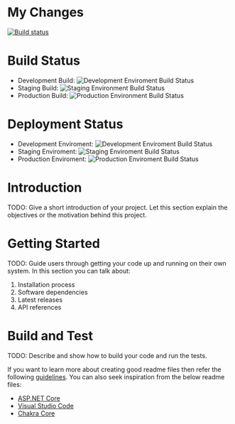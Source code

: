 # My Changes

[![Build status](https://dev.azure.com/dannycuevax/LifeCycleProject/_apis/build/status/LifeCycleProjectBuild)](https://dev.azure.com/dannycuevax/LifeCycleProject/_build/latest?definitionId=7)

# Build Status
- Development Build: ![Development Enviroment Build Status](https://iamtimcorey.visualstudio.com/LifecycleProject/_apis/build/status/LifecycleProjectBuild?branchName=master "Development Enviroment")
- Staging Build: ![Staging Environment Build Status](https://iamtimcorey.visualstudio.com/LifecycleProject/_apis/build/status/LifecycleProjectBuild?branchName=staging "Staging Environment")
- Production Build: ![Production Environment Build Status](https://iamtimcorey.visualstudio.com/LifecycleProject/_apis/build/status/LifecycleProjectBuild?branchName=release "Production Environment")

# Deployment Status
- Development Enviroment: ![Development Enviroment Build Status](https://iamtimcorey.vsrm.visualstudio.com/_apis/public/Release/badge/6e6b265a-72f3-4ea5-8944-7fca059c7770/1/1 "Development Enviroment")
- Staging Enviroment: ![Staging Enviroment Build Status](https://iamtimcorey.vsrm.visualstudio.com/_apis/public/Release/badge/6e6b265a-72f3-4ea5-8944-7fca059c7770/2/2 "Staging Enviroment")
- Production Enviroment: ![Production Enviroment Build Status](https://iamtimcorey.vsrm.visualstudio.com/_apis/public/Release/badge/6e6b265a-72f3-4ea5-8944-7fca059c7770/3/3 "Production Enviroment")

# Introduction 
TODO: Give a short introduction of your project. Let this section explain the objectives or the motivation behind this project. 

# Getting Started
TODO: Guide users through getting your code up and running on their own system. In this section you can talk about:
1.	Installation process
2.	Software dependencies
3.	Latest releases
4.	API references

# Build and Test
TODO: Describe and show how to build your code and run the tests. 

If you want to learn more about creating good readme files then refer the following [guidelines](https://www.visualstudio.com/en-us/docs/git/create-a-readme). You can also seek inspiration from the below readme files:
- [ASP.NET Core](https://github.com/aspnet/Home)
- [Visual Studio Code](https://github.com/Microsoft/vscode)
- [Chakra Core](https://github.com/Microsoft/ChakraCore)
